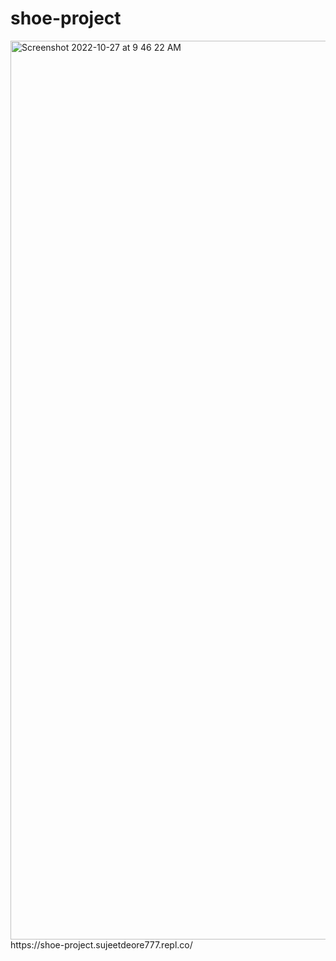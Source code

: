 # shoe-project
<img width="1438" alt="Screenshot 2022-10-27 at 9 46 22 AM" src="https://user-images.githubusercontent.com/107241919/198190615-47a128c2-c70e-4c00-a38e-44214dd007b7.png">
https://shoe-project.sujeetdeore777.repl.co/
